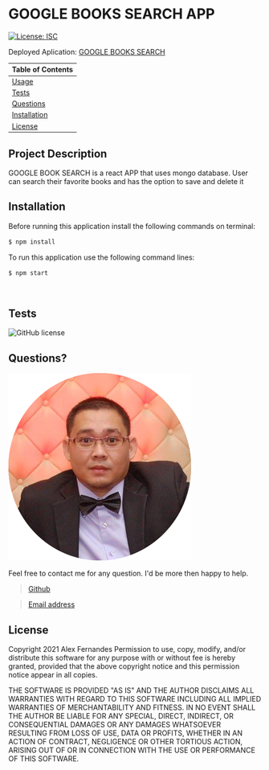 # GOOGLE BOOKS SEARCH APP

[![License: ISC](https://img.shields.io/badge/License-ISC-blue.svg)](https://opensource.org/licenses/ISC)

Deployed Aplication:
[GOOGLE BOOKS SEARCH](https://intense-harbor-58242.herokuapp.com/)

| Table of Contents             |
| ----------------------------- |
| [Usage](#Usage)               |
| [Tests](#Tests)               |
| [Questions](#Questions)       |
| [Installation](#Installation) |
| [License](#License)           |

## Project Description

GOOGLE BOOK SEARCH is a react APP that uses mongo database. User can search their favorite books and has the option to save and delete it

## Installation

Before running this application install the following commands on terminal:

```bash
$ npm install
```

To run this application use the following command lines:

```bash
$ npm start
```

<br>


## Tests

![GitHub license](https://img.shields.io/badge/tests-100%25-success)


## Questions?

![alt text](./images/francisroy.png)

Feel free to contact me for any question. I'd be more then happy to help.

> [Github](https://github.com/mrpagz)

> [Email address](francisroy1124@gmail.com)

## License

Copyright 2021 Alex Fernandes
Permission to use, copy, modify, and/or distribute this software for any purpose with or without fee is hereby granted, provided that the above copyright notice and this permission notice appear in all copies.

THE SOFTWARE IS PROVIDED "AS IS" AND THE AUTHOR DISCLAIMS ALL WARRANTIES WITH REGARD TO THIS SOFTWARE INCLUDING ALL IMPLIED WARRANTIES OF MERCHANTABILITY AND FITNESS. IN NO EVENT SHALL THE AUTHOR BE LIABLE FOR ANY SPECIAL, DIRECT, INDIRECT, OR CONSEQUENTIAL DAMAGES OR ANY DAMAGES WHATSOEVER RESULTING FROM LOSS OF USE, DATA OR PROFITS, WHETHER IN AN ACTION OF CONTRACT, NEGLIGENCE OR OTHER TORTIOUS ACTION, ARISING OUT OF OR IN CONNECTION WITH THE USE OR PERFORMANCE OF THIS SOFTWARE.

